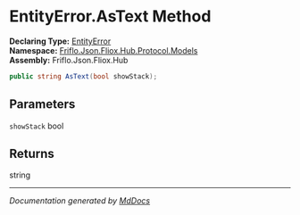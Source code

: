 ﻿<!--  
  <auto-generated>   
    The contents of this file were generated by a tool.  
    Changes to this file may be list if the file is regenerated  
  </auto-generated>   
-->

# EntityError.AsText Method

**Declaring Type:** [EntityError](../index.md)  
**Namespace:** [Friflo.Json.Fliox.Hub.Protocol.Models](../../index.md)  
**Assembly:** Friflo.Json.Fliox.Hub

```csharp
public string AsText(bool showStack);
```

## Parameters

`showStack`  bool

## Returns

string

___

*Documentation generated by [MdDocs](https://github.com/ap0llo/mddocs)*
